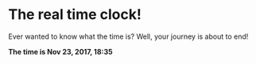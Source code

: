 # The real time clock!

Ever wanted to know what the time is? Well, your journey is about to end!

**The time is Nov 23, 2017, 18:35**